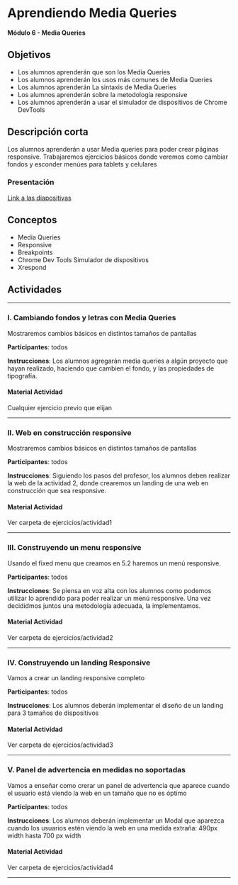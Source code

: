 # Aprendiendo Media Queries

**Módulo 6 - Media Queries**

## Objetivos

- Los alumnos aprenderán que son los Media Queries
- Los alumnos aprenderán los usos más comunes de Media Queries
- Los alumnos aprenderán La sintaxis de Media Queries
- Los alumnos aprenderán sobre la metodología responsive
- Los alumnos aprenderán a usar el simulador de dispositivos de Chrome DevTools

## Descripción corta

Los alumnos aprenderán a usar Media queries para poder crear páginas responsive. Trabajaremos ejercicios básicos donde veremos como cambiar fondos y esconder menúes para tablets y celulares

### Presentación

[Link a las diapositivas](https://drive.google.com/open?id=1yOKlQOBYnUAMudCI2k_epB-BDkAFLVG0k9osdZ0pHbs)

## Conceptos

- Media Queries
- Responsive
- Breakpoints
- Chrome Dev Tools Simulador de dispositivos
- Xrespond

## Actividades

---

### I. Cambiando fondos y letras con Media Queries

Mostraremos cambios básicos en distintos tamaños de pantallas

**Participantes**: todos

**Instrucciones**: Los alumnos agregarán media queries a algún proyecto que hayan realizado, haciendo que cambien el fondo, y las propiedades de tipografía.

#### Material Actividad

Cualquier ejercicio previo que elijan

---

### II. Web en construcción responsive

Mostraremos cambios básicos en distintos tamaños de pantallas

**Participantes**: todos

**Instrucciones**: Siguiendo los pasos del profesor, los alumnos deben realizar la web de la actividad 2, donde crearemos un landing de una web en construcción que sea responsive.

#### Material Actividad

Ver carpeta de ejercicios/actividad1

---

### III. Construyendo un menu responsive

Usando el fixed menu que creamos en 5.2 haremos un menú responsive.

**Participantes**: todos

**Instrucciones**: Se piensa en voz alta con los alumnos como podemos utilizar lo aprendido para poder realizar un menú responsive. Una vez decididmos juntos una metodología adecuada, la implementamos.

#### Material Actividad

Ver carpeta de ejercicios/actividad2

---

### IV. Construyendo un landing Responsive

Vamos a crear un landing responsive completo

**Participantes**: todos

**Instrucciones**: Los alumnos deberán implementar el diseño de un landing para 3 tamaños de dispositivos

#### Material Actividad

Ver carpeta de ejercicios/actividad3

---

### V. Panel de advertencia en medidas no soportadas

Vamos a enseñar como crerar un panel de advertencia que aparece cuando el usuario está viendo la web en un tamaño que no es óptimo

**Participantes**: todos

**Instrucciones**: Los alumnos deberán implementar un Modal que aparezca cuando los usuarios estén viendo la web en una medida extraña: 490px width hasta 700 px width

#### Material Actividad

Ver carpeta de ejercicios/actividad4

---

